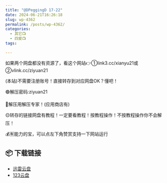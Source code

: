 ```yaml
---
title: "​@DPeggingD 17-22"
date: 2024-06-21T16:26:18
slug: wp-4362
permalink: /posts/wp-4362/
categories:
  - 其它📺
  - 四爱📺
tags:

---
```


如果两个网盘都没有资源了，看这个网站👉①link3.cc/xianyu21或②vlink.cc/ziyuan21

(本站)不需要注册账号！直接转存到对应网盘OK？懂吧！

🟢解压密码:ziyuan21

🔵解压用解压专家！(应用商店有)

🟡转存的链接网盘有教程！一定要看教程！按教程操作！不按教程操作你不会解压！

💰🈶能力的宝，可以点左下角赞赏支持一下网站运行

## 📦 下载链接
- [迅雷云盘](https://blziyuan21.com/pay-download/4362?key=2d206e0490&down_id=0)
- [123云盘](https://blziyuan21.com/pay-download/4362?key=2d206e0490&down_id=1)

